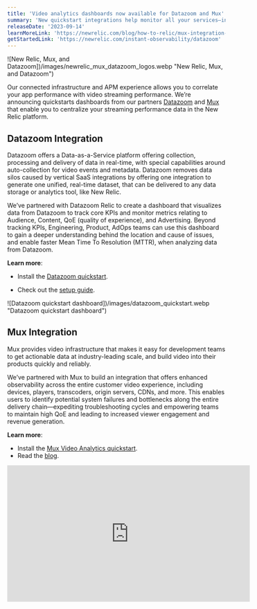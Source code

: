 ```yaml
---
title: 'Video analytics dashboards now available for Datazoom and Mux'
summary: 'New quickstart integrations help monitor all your services—including video—in one place to enhance video quality of experience'
releaseDate: '2023-09-14'
learnMoreLink: 'https://newrelic.com/blog/how-to-relic/mux-integration-video-experience'
getStartedLink: 'https://newrelic.com/instant-observability/datazoom'
---
```


![New Relic, Mux, and Datazoom])/images/newrelic_mux_datazoom_logos.webp "New Relic, Mux, and Datazoom")

Our connected infrastructure and APM experience allows you to correlate your app performance with video streaming performance. We’re announcing quickstarts dashboards from our partners [Datazoom](http://www.datazoom.io) and [Mux](https://www.mux.com/data) that enable you to centralize your streaming performance data in the New Relic platform.

## Datazoom Integration

Datazoom offers a Data-as-a-Service platform offering collection, processing and delivery of data in real-time, with special capabilities around auto-collection for video events and metadata. Datazoom removes data silos caused by vertical SaaS integrations by offering one integration to generate one unified, real-time dataset, that can be delivered to any data storage or analytics tool, like New Relic.

We’ve partnered with Datazoom Relic to create a dashboard that visualizes data from Datazoom to track core KPIs and monitor metrics relating to Audience, Content, QoE (quality of experience), and Advertising. Beyond tracking KPIs, Engineering, Product, AdOps teams can use this dashboard to gain a deeper understanding behind the location and cause of issues, and enable faster Mean Time To Resolution (MTTR), when analyzing data from Datazoom.

**Learn more**:

- Install the [Datazoom quickstart](https://newrelic.com/instant-observability/datazoom).

- Check out the [setup guide](https://help.datazoom.io/hc/en-us/articles/360022667532-New-Relic-One).

![Datazoom quickstart dashboard])/images/datazoom_quickstart.webp "Datazoom quickstart dashboard")

## Mux Integration

Mux provides video infrastructure that makes it easy for development teams to get actionable data at industry-leading scale, and build video into their products quickly and reliably.

We’ve partnered with Mux to build an integration that offers enhanced observability across the entire customer video experience, including devices, players, transcoders, origin servers, CDNs, and more. This enables users to identify potential system failures and bottlenecks along the entire delivery chain—expediting troubleshooting cycles and empowering teams to maintain high QoE and leading to increased viewer engagement and revenue generation.

**Learn more**:

- Install the [Mux Video Analytics quickstart](https://newrelic.com/instant-observability/mux-video).
- Read the [blog](https://newrelic.com/blog/how-to-relic/mux-integration-video-experience).

<iframe width="560" height="315" src="https://fast.wistia.net/embed/iframe/azexjbfc5k" frameborder="0" allow="accelerometer; autoplay; clipboard-write; encrypted-media; gyroscope; picture-in-picture" allowfullscreen></iframe>
